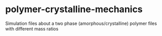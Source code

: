 # polymer-crystalline-mechanics
Simulation files about a two phase (amorphous/crystalline) polymer files with different mass ratios
